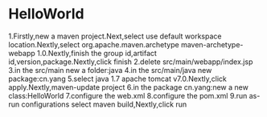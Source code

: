 # HelloWorld
1.Firstly,new a maven project.Next,select use default workspace location.Nextly,select org.apache.maven.archetype maven-archetype-webapp 1.0.Nextly,finish the group id,artifact id,version,package.Nextly,click finish
2.delete src/main/webapp/index.jsp
3.in the src/main new a folder:java
4.in the src/main/java new package:cn.yang
5.select java 1.7 apache tomcat v7.0.Nextly,click apply.Nextly,maven-update project
6.in the package cn.yang:new a new class:HelloWorld
7.configure the web.xml
8.configure the pom.xml
9.run as-run configurations select maven build,Nextly,click run
